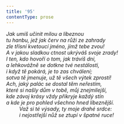 ```yaml
---
title: '95'
contentType: prose
---
```


<section>

_Jak umíš učinit milou a líbeznou  
tu hanbu, jež jak červ na růži ze zahrady  
zle třísní kvetoucí jméno, jímž tebe zvou!  
A v jakou sladkou ctnost ukrýváš svoje zrady!  
I ten, kdo hovoří o tom, jak trávíš dni,  
a lehkovážně se dotkne tvé nestálosti,  
i když tě pokárá, je to zas chválení;  
sotva tě jmenuje, už tě všech výtek zprostí!  
Ach, jaký palác se dostal těm neřestím,  
které si našly dům v tobě, můj znejmilejší,  
kde závoj krásy vždy přikryje každý stín  
a kde je pro pohled všechno hned líbeznější.  
         Važ si té výsady, ty moje drahé srdce:  
         i nejostřejší nůž se ztupí v špatné ruce!_

</section>
